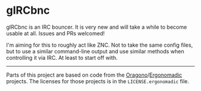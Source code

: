 # gIRCbnc

gIRCbnc is an IRC bouncer. It is very new and will take a while to become usable at all. Issues and PRs welcomed!

I'm aiming for this to roughly act like ZNC. Not to take the same config files, but to use a similar command-line output and use similar methods when controlling it via IRC. At least to start off with.

---

Parts of this project are based on code from the [Oragono](https://github.com/DanielOaks/oragono)/[Ergonomadic](https://github.com/edmund-huber/ergonomadic) projects. The licenses for those projects is in the `LICENSE.ergonomadic` file.
